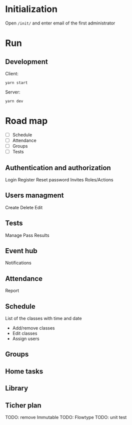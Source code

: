 # Initialization
Open `/init/` and enter email of the first administrator

# Run

## Development
Client:
```
yarn start
```
Server:
```
yarn dev
```

# Road map

- [ ] Schedule
- [ ] Attendance
- [ ] Groups
- [ ] Tests

## Authentication and authorization
  Login
  Register
  Reset password
  Invites
  Roles/Actions

## Users managment
  Create
  Delete
  Edit

## Tests
  Manage
  Pass
  Results

## Event hub
  Notifications

## Attendance
  Report

## Schedule
List of the classes with time and date
  * Add/remove classes
  * Edit classes
  * Assign users

## Groups

## Home tasks

## Library

## Ticher plan

TODO: remove Immutable
TODO: Flowtype
TODO: unit test